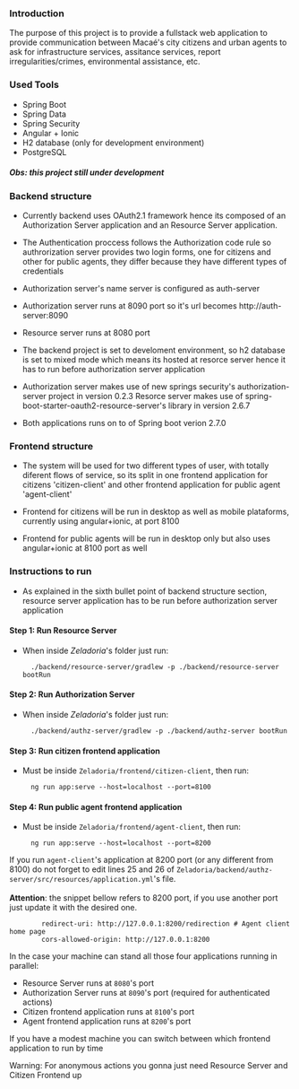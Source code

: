 ### Introduction

<span>
The purpose of this project is to provide a fullstack web application 
to provide communication between Macaé's city citizens and urban agents
to ask for infrastructure services, assitance services, report irregularities/crimes,
environmental assistance, etc.
</span>

### Used Tools
<ul>
  <li>Spring Boot</li>
  <li>Spring Data</li>
  <li>Spring Security</li>
  <li>Angular + Ionic</li>
  <li>H2 database (only for development environment)</li>
  <li>PostgreSQL</li>
</ul>

<h5>Obs: this project still under development</h5>

### Backend structure
<span>
  
-  Currently backend uses OAuth2.1 framework hence its composed of an Authorization Server application
  and an Resource Server application. 
  
-  The Authentication proccess follows the Authorization code rule so authrorization server provides two
  login forms, one for citizens and other for public agents, they differ because they have different types
  of credentials
  
-  Authorization server's name server is configured as auth-server
  
-  Authorization server runs at 8090 port so it's url becomes http://auth-server:8090
  
-  Resource server runs at 8080 port
 
- The backend project is set to develoment environment, so h2 database is set to mixed mode
  which means its hosted at resorce server hence it has to run before authorization server application
 
-  Authorization server makes use of new springs security's authorization-server project in version 0.2.3
  Resorce server makes use of spring-boot-starter-oauth2-resource-server's library in version 2.6.7
  
-  Both applications runs on to of Spring boot verion 2.7.0
</span>

### Frontend structure
<span>
  
-  The system will be used for two different types of user, with totally diferent flows of service, so its split in
  one frontend application for citizens 'citizen-client' and other frontend application for public agent 'agent-client'
  
- Frontend for citizens will be run in desktop as well as mobile plataforms, currently using angular+ionic, at port 8100 
  
- Frontend for public agents will be run in desktop only but also uses angular+ionic at 8100 port as well
  
</span>

### Instructions to run

-  As explained in the sixth bullet point of backend structure section, resource server application has to be run before
 authorization server application
 
#### Step 1: Run Resource Server

- When inside <i>Zeladoria</i>'s folder just run:

        ./backend/resource-server/gradlew -p ./backend/resource-server bootRun
        
#### Step 2: Run Authorization Server

- When inside <i>Zeladoria</i>'s folder just run:

        ./backend/authz-server/gradlew -p ./backend/authz-server bootRun
        
#### Step 3: Run citizen frontend application
- Must be inside <code>Zeladoria/frontend/citizen-client</code>, then run:

        ng run app:serve --host=localhost --port=8100
        
#### Step 4: Run public agent frontend application
- Must be inside <code>Zeladoria/frontend/agent-client</code>, then run:

        ng run app:serve --host=localhost --port=8200

If you run <code>agent-client</code>'s application at 8200 port (or any different from 8100) do not forget to edit lines 25 and 26 of 
<code>Zeladoria/backend/authz-server/src/resources/application.yml</code>'s file.<br><br>
<b>Attention</b>: the snippet bellow refers to 8200 port, if you use another port just update it with the desired one.

            redirect-uri: http://127.0.0.1:8200/redirection # Agent client home page
            cors-allowed-origin: http://127.0.0.1:8200

In the case your machine can stand all those four applications running in parallel:
- Resource Server runs at <code>8080</code>'s port
- Authorization Server runs at <code>8090</code>'s port (required for authenticated actions)
- Citizen frontend application runs at <code>8100</code>'s port
- Agent frontend application runs at <code>8200</code>'s port

If you have a modest machine you can switch between which frontend application to run by time

Warning: For anonymous actions you gonna just need Resource Server and Citizen Frontend up
 
